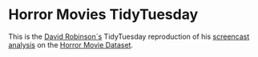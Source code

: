 # Horror Movies TidyTuesday

This is the [David Robinson´s](https://twitter.com/drob) TidyTuesday reproduction of his [screencast analysis](https://twitter.com/drob/status/1186659010956713984) on the [Horror Movie Dataset](https://github.com/rfordatascience/tidytuesday/tree/master/data/2019/2019-10-22).